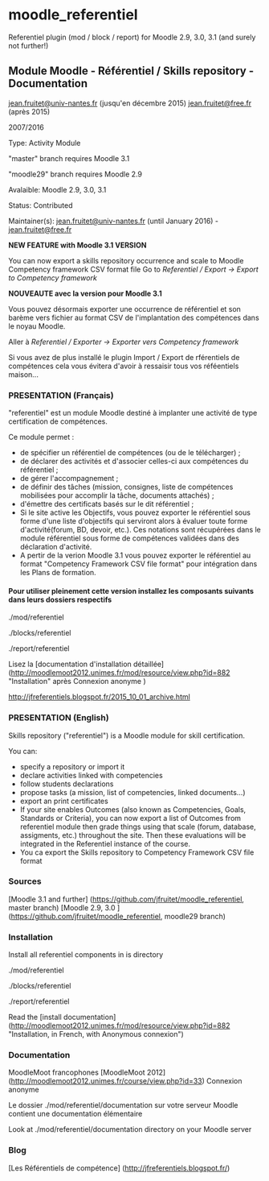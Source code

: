 moodle_referentiel
==================

Referentiel plugin (mod / block / report) for Moodle  2.9, 3.0, 3.1 (and surely not further!)

## Module Moodle - Référentiel / Skills repository - Documentation

jean.fruitet@univ-nantes.fr   (jusqu'en décembre 2015)
jean.fruitet@free.fr (après 2015)

2007/2016

Type: Activity Module

"master" branch requires Moodle 3.1

"moodle29" branch requires Moodle 2.9

Avalaible: Moodle 2.9, 3.0, 3.1

Status: Contributed

Maintainer(s): jean.fruitet@univ-nantes.fr (until January 2016) - jean.fruitet@free.fr

**NEW FEATURE with Moodle 3.1 VERSION**

You can now export a skills repository occurrence and scale to Moodle Competency framework CSV format file 
Go to *Referentiel / Export -> Export to Competency framework*

**NOUVEAUTE avec la version pour Moodle 3.1**

Vous pouvez désormais exporter une occurrence de référentiel et son barème vers fichier au format CSV de l'implantation des compétences dans le noyau Moodle.

Aller à *Referentiel / Exporter -> Exporter vers Competency framework*

Si vous avez de plus installé le plugin Import / Export de rférentiels de compétences cela vous évitera d'avoir à ressaisir tous vos réféentiels maison...

### PRESENTATION (Français)

"referentiel" est un module Moodle destiné à implanter une activité de type certification
de compétences.

Ce module permet :

* de spécifier un référentiel de compétences (ou de le télécharger) ;
* de déclarer des activités et d'associer celles-ci aux compétences du référentiel ;
* de gérer l'accompagnement ;
* de définir des tâches (mission, consignes, liste de compétences mobilisées pour accomplir la tâche, documents attachés) ;
* d'émettre des certificats basés sur le dit référentiel ;
* Si le site active les Objectifs, vous pouvez exporter le référentiel sous forme d'une
liste d'objectifs qui serviront alors à évaluer toute forme d'activité(forum, BD, devoir, etc.).
Ces notations sont récupérées dans le module référentiel sous forme de compétences validées dans des déclaration d'activité.
* A pertir de la verion Moodle 3.1 vous pouvez exporter le référentiel au format  "Competency Framework CSV file format" pour intégration dans les Plans de formation.

#### Pour utiliser pleinement cette version installez les composants suivants dans leurs dossiers respectifs

./mod/referentiel

./blocks/referentiel

./report/referentiel

Lisez la [documentation d'installation détaillée] (http://moodlemoot2012.unimes.fr/mod/resource/view.php?id=882 "Installation" après Connexion anonyme )

http://jfreferentiels.blogspot.fr/2015_10_01_archive.html

### PRESENTATION (English)

Skills repository ("referentiel") is a Moodle module for skill certification.

You can:

* specify a repository or import it
* declare activities linked with competencies
* follow students declarations
* propose tasks (a mission, list of competencies, linked documents...)
* export an print certificates
* If your site enables Outcomes (also known as Competencies, Goals, Standards or Criteria), you can now export a list of Outcomes from referentiel module then grade things using
that scale (forum, database, assigments, etc.) throughout the site. Then these evaluations will be integrated in the Referentiel instance of the course.
* You ca export the Skills repository to Competency Framework CSV file format

### Sources

[Moodle 3.1 and further] (https://github.com/jfruitet/moodle_referentiel, master branch)
[Moodle 2.9, 3.0 ] (https://github.com/jfruitet/moodle_referentiel, moodle29 branch)

### Installation

Install all referentiel components in is directory

./mod/referentiel

./blocks/referentiel

./report/referentiel

Read the [install documentation] (http://moodlemoot2012.unimes.fr/mod/resource/view.php?id=882 "Installation, in French, with Anonymous connexion")

### Documentation

MoodleMoot francophones
[MoodleMoot 2012] (http://moodlemoot2012.unimes.fr/course/view.php?id=33) Connexion anonyme

Le dossier
./mod/referentiel/documentation
sur votre serveur Moodle contient une documentation élémentaire

Look at
./mod/referentiel/documentation directory on your Moodle server

### Blog
[Les Référentiels de compétence] (http://jfreferentiels.blogspot.fr/)
